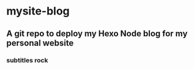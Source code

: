 mysite-blog
===========

## A git repo to deploy my Hexo Node blog for my personal website

### subtitles rock
